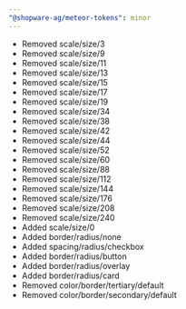 ```yaml
---
"@shopware-ag/meteor-tokens": minor
---
```


- Removed scale/size/3
- Removed scale/size/9
- Removed scale/size/11
- Removed scale/size/13
- Removed scale/size/15
- Removed scale/size/17
- Removed scale/size/19
- Removed scale/size/34
- Removed scale/size/38
- Removed scale/size/42
- Removed scale/size/44
- Removed scale/size/52
- Removed scale/size/60
- Removed scale/size/88
- Removed scale/size/112
- Removed scale/size/144
- Removed scale/size/176
- Removed scale/size/208
- Removed scale/size/240
- Added scale/size/0
- Added border/radius/none
- Added spacing/radius/checkbox
- Added border/radius/button
- Added border/radius/overlay
- Added border/radius/card
- Removed color/border/tertiary/default
- Removed color/border/secondary/default
